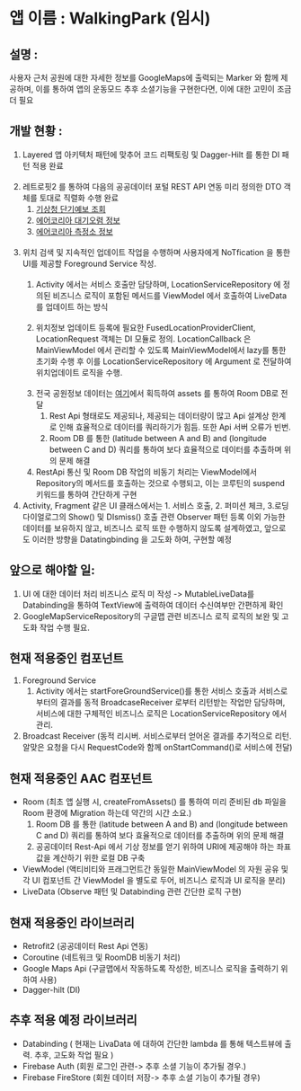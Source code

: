 # 앱 이름 : WalkingPark (임시) 

## 설명 :
사용자 근처 공원에 대한 자세한 정보를 GoogleMaps에 출력되는 Marker 와 함께 제공하며, 이를 통하여 앱의 운동모드 
추후 소셜기능을 구현한다면, 이에 대한 고민이 조금 더 필요
## 개발 현황 : 
1. Layered 앱 아키텍처 패턴에 맞추어 코드 리팩토링 및 Dagger-Hilt 를 통한 DI 패턴 적용 완료<br/><br/>
2. 레트로핏2 를 통하여 다음의 공공데이터 포털 REST API 연동 미리 정의한 DTO 객체를 토대로 직렬화 수행 완료
    1. <a href="https://www.data.go.kr/tcs/dss/selectApiDataDetailView.do?publicDataPk=15084084">기상청 단기예보 조회<a>
    2. <a href="https://www.data.go.kr/tcs/dss/selectApiDataDetailView.do?publicDataPk=15073861">에어코리아 대기오렴 정보<a>
    3. <a href="https://www.data.go.kr/tcs/dss/selectApiDataDetailView.do?publicDataPk=15073877">에어코리아 측정소 정보<a><br/><br/>
3. 위치 검색 및 지속적인 업데이트 작업을 수행하며 사용자에게 NoTfication 을 통한 UI를 제공할 Foreground Service 작성.<br/><br/>
    1. Activity 에서는 서비스 호출만 담당하며, LocationServiceRepository 에 정의된 비즈니스 로직이 포함된 메서드를 ViewModel 에서 호출하여 LiveData 를 업데이트 하는 방식<br/><br/>
    2. 위치정보 업데이트 등록에 필요한 FusedLocationProviderClient, LocationRequest 객체는 DI 모듈로 정의. LocationCallback 은 MainViewModel 에서 관리할 수 있도록 MainViewModel에서 lazy를 통한 초기화 수행 후 이를 LocationServiceRepository 에 Argument 로 전달하여 위치업데이트 로직을 수행.<br/><br/>
    3. 전국 공원정보 데이터는 <a href="https://www.data.go.kr/data/15012890/standard.do">여기</a>에서 획득하여 assets 를 통하여 Room DB로 전달
        1. Rest Api 형태로도 제공되나, 제공되는 데이터량이 많고 Api 설계상 한계로 인해 효율적으로 데이터를 쿼리하기가 힘듬. 또한 Api 서버 오류가 빈번.
        2. Room DB 를 통한 (latitude between A and B) and (longitude between C and D) 쿼리를 통하여 보다 효율적으로 데이터를 추출하며 위의 문제 해결
    4. RestApi 통신 및 Room DB 작업의 비동기 처리는 ViewModel에서 Repository의 메서드를 호출하는 것으로 수행되고, 이는 코루틴의 suspend 키워드를 통하여 간단하게 구현
4. Activity, Fragment 같은 UI 클래스에서는 1. 서비스 호출, 2. 퍼미션 체크, 3.로딩 다이얼로그의 Show() 및 DIsmiss() 호출 관련 Observer 패턴 등록 이외 가능한 데이터를 보유하지 않고, 비즈니스 로직 또한 수행하지 않도록 설계하였고, 앞으로도 이러한 방향을 Datatingbinding 을 고도화 하여, 구현할 예정  
    
## 앞으로 해야할 일: 
1. UI 에 대한 데이터 처리 비즈니스 로직 미 작성 -> MutableLiveData를 Databinding을 통하여 TextView에 출력하여 데이터 수신여부만 간편하게 확인
2. GoogleMapServiceRepository의 구글맵 관련 비즈니스 로직 로직의 보완 및 고도화 작업 수행 필요. 

## 현재 적용중인 컴포넌트
1. Foreground Service 
    1. Activity 에서는 startForeGroundService()를 통한 서비스 호출과 서비스로부터의 결과를 동적 BroadcaseReceiver 로부터 리턴받는 작업만 담당하며, 서비스에 대한 구체적인 비즈니스 로직은 LocationServiceRepository 에서 관리.
2. Broadcast Receiver (동적 리시버. 서비스로부터 얻어온 결과를 추기적으로 리턴. 알맞은 요청을 다시 RequestCode와 함께 onStartCommand()로 서비스에 전달)

## 현재 적용중인 AAC 컴포넌트
- Room (최초 앱 실행 시, createFromAssets() 를 통하여 미리 준비된 db 파일을 Room 환경에 Migration 하는데 약간의 시간 소요.)
  1. Room DB 를 통한 (latitude between A and B) and (longitude between C and D) 쿼리를 통하여 보다 효율적으로 데이터를 추출하며 위의 문제 해결
  3. 공공데이터 Rest-Api 에서 기상 정보를 얻기 위하여 URI에 제공해야 하는 좌표값을 계산하기 위한 로컬 DB 구축
- ViewModel (액티비티와 프래그먼트간 동일한 MainViewModel 의 자원 공유 및 각 UI 컴포넌트 간 ViewModel 을 별도로 두어, 비즈니스 로직과 UI 로직을 분리)
- LiveData (Observe 패턴 및 Databinding 관련 간단한 로직 구현)

## 현재 적용중인 라이브러리
- Retrofit2 (공공데이터 Rest Api 연동)
- Coroutine (네트워크 및 RoomDB 비동기 처리)
- Google Maps Api (구글맵에서 작동하도록 작성한, 비즈니스 로직을 출력하기 위하여 사용)
- Dagger-hilt (DI)

## 추후 적용 예정 라이브러리 
- Databinding ( 현재는 LivaData 에 대하여 간단한 lambda 를 통해 텍스트뷰에 출력. 추후, 고도화 작업 필요 )
- Firebase Auth (회원 로그인 관련-> 추후 소셜 기능이 추가될 경우.)
- Firebase FireStore (회원 데이터 저장-> 추후 소셜 기능이 추가될 경우)
